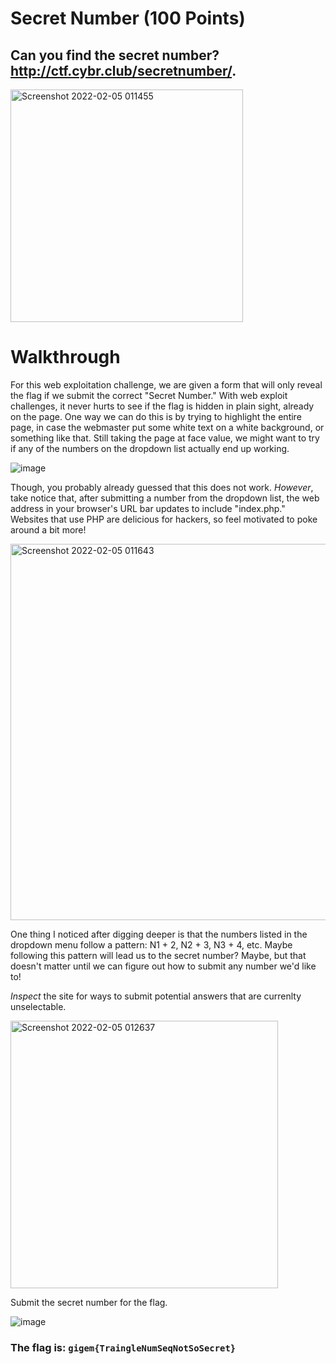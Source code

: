 # Secret Number (100 Points)

## Can you find the secret number? http://ctf.cybr.club/secretnumber/.

<img width="372" alt="Screenshot 2022-02-05 011455" src="https://user-images.githubusercontent.com/99063625/152632596-cbe28853-5b55-4e3b-bd05-f2c4e94f0159.png">

# Walkthrough

For this web exploitation challenge, we are given a form that will only reveal the flag if we submit the correct "Secret Number." With web exploit challenges, it never hurts to see if the flag is hidden in plain sight, already on the page. One way we can do this is by trying to highlight the entire page, in case the webmaster put some white text on a white background, or something like that. Still taking the page at face value, we might want to try if any of the numbers on the dropdown list actually end up working.  

![image](https://user-images.githubusercontent.com/99063625/157762040-61966942-2c75-4999-a5a1-7b1f69b124a0.png)

Though, you probably already guessed that this does not work. *However*, take notice that, after submitting a number from the dropdown list, the web address in your browser's URL bar updates to include "index.php." Websites that use PHP are delicious for hackers, so feel motivated to poke around a bit more!

<img width="602" alt="Screenshot 2022-02-05 011643" src="https://user-images.githubusercontent.com/99063625/152632628-4cd8f82c-8ff3-4e7f-b625-2c24caf5bc6c.png">

One thing I noticed after digging deeper is that the numbers listed in the dropdown menu follow a pattern: N1 + 2, N2 + 3, N3 + 4, etc. Maybe following this pattern will lead us to the secret number? Maybe, but that doesn't matter until we can figure out how to submit any number we'd like to!

*Inspect* the site for ways to submit potential answers that are currenlty unselectable.

<img width="428" alt="Screenshot 2022-02-05 012637" src="https://user-images.githubusercontent.com/99063625/152632876-83582361-a35f-455b-a2f9-fca8496067d6.png">

Submit the secret number for the flag.

![image](https://user-images.githubusercontent.com/99063625/157760816-d635e39e-2249-449a-831b-68c99a19cb48.png)

### The flag is: ```gigem{TraingleNumSeqNotSoSecret}```
